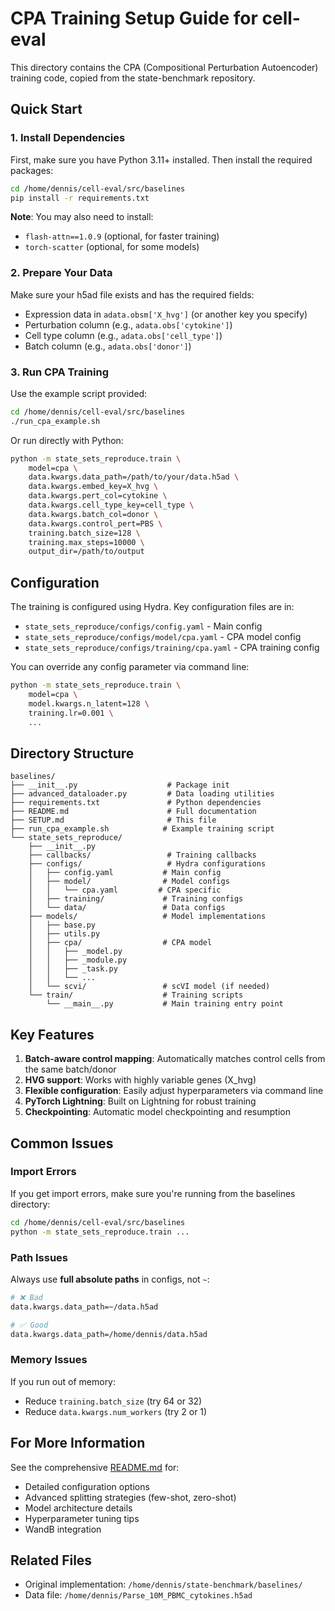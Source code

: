 # CPA Training Setup Guide for cell-eval

This directory contains the CPA (Compositional Perturbation Autoencoder) training code, copied from the state-benchmark repository.

## Quick Start

### 1. Install Dependencies

First, make sure you have Python 3.11+ installed. Then install the required packages:

```bash
cd /home/dennis/cell-eval/src/baselines
pip install -r requirements.txt
```

**Note**: You may also need to install:
- `flash-attn==1.0.9` (optional, for faster training)
- `torch-scatter` (optional, for some models)

### 2. Prepare Your Data

Make sure your h5ad file exists and has the required fields:
- Expression data in `adata.obsm['X_hvg']` (or another key you specify)
- Perturbation column (e.g., `adata.obs['cytokine']`)
- Cell type column (e.g., `adata.obs['cell_type']`)
- Batch column (e.g., `adata.obs['donor']`)

### 3. Run CPA Training

Use the example script provided:

```bash
cd /home/dennis/cell-eval/src/baselines
./run_cpa_example.sh
```

Or run directly with Python:

```bash
python -m state_sets_reproduce.train \
    model=cpa \
    data.kwargs.data_path=/path/to/your/data.h5ad \
    data.kwargs.embed_key=X_hvg \
    data.kwargs.pert_col=cytokine \
    data.kwargs.cell_type_key=cell_type \
    data.kwargs.batch_col=donor \
    data.kwargs.control_pert=PBS \
    training.batch_size=128 \
    training.max_steps=10000 \
    output_dir=/path/to/output
```

## Configuration

The training is configured using Hydra. Key configuration files are in:
- `state_sets_reproduce/configs/config.yaml` - Main config
- `state_sets_reproduce/configs/model/cpa.yaml` - CPA model config
- `state_sets_reproduce/configs/training/cpa.yaml` - CPA training config

You can override any config parameter via command line:

```bash
python -m state_sets_reproduce.train \
    model=cpa \
    model.kwargs.n_latent=128 \
    training.lr=0.001 \
    ...
```

## Directory Structure

```
baselines/
├── __init__.py                    # Package init
├── advanced_dataloader.py         # Data loading utilities
├── requirements.txt               # Python dependencies
├── README.md                      # Full documentation
├── SETUP.md                       # This file
├── run_cpa_example.sh            # Example training script
└── state_sets_reproduce/
    ├── __init__.py
    ├── callbacks/                 # Training callbacks
    ├── configs/                   # Hydra configurations
    │   ├── config.yaml           # Main config
    │   ├── model/                # Model configs
    │   │   └── cpa.yaml         # CPA specific
    │   ├── training/             # Training configs
    │   └── data/                 # Data configs
    ├── models/                   # Model implementations
    │   ├── base.py
    │   ├── utils.py
    │   ├── cpa/                  # CPA model
    │   │   ├── _model.py
    │   │   ├── _module.py
    │   │   ├── _task.py
    │   │   └── ...
    │   └── scvi/                 # scVI model (if needed)
    └── train/                    # Training scripts
        └── __main__.py           # Main training entry point
```

## Key Features

1. **Batch-aware control mapping**: Automatically matches control cells from the same batch/donor
2. **HVG support**: Works with highly variable genes (X_hvg)
3. **Flexible configuration**: Easily adjust hyperparameters via command line
4. **PyTorch Lightning**: Built on Lightning for robust training
5. **Checkpointing**: Automatic model checkpointing and resumption

## Common Issues

### Import Errors
If you get import errors, make sure you're running from the baselines directory:
```bash
cd /home/dennis/cell-eval/src/baselines
python -m state_sets_reproduce.train ...
```

### Path Issues
Always use **full absolute paths** in configs, not `~`:
```bash
# ❌ Bad
data.kwargs.data_path=~/data.h5ad

# ✅ Good
data.kwargs.data_path=/home/dennis/data.h5ad
```

### Memory Issues
If you run out of memory:
- Reduce `training.batch_size` (try 64 or 32)
- Reduce `data.kwargs.num_workers` (try 2 or 1)

## For More Information

See the comprehensive [README.md](README.md) for:
- Detailed configuration options
- Advanced splitting strategies (few-shot, zero-shot)
- Model architecture details
- Hyperparameter tuning tips
- WandB integration

## Related Files

- Original implementation: `/home/dennis/state-benchmark/baselines/`
- Data file: `/home/dennis/Parse_10M_PBMC_cytokines.h5ad`

